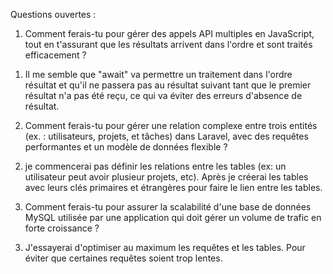 Questions ouvertes :

1. Comment ferais-tu pour gérer des appels API multiples en JavaScript,
   tout en t'assurant que les résultats arrivent dans l'ordre et sont traités efficacement ?

1) Il me semble que "await" va permettre un traitement dans l'ordre résultat et qu'il ne passera pas au résultat suivant tant que le premier résultat n'a pas été reçu, ce qui va éviter des erreurs d'absence de résultat.

2. Comment ferais-tu pour gérer une relation complexe entre trois entités
   (ex. : utilisateurs, projets, et tâches) dans Laravel, avec des requêtes performantes
   et un modèle de données flexible ?

2) je commencerai pas définir les relations entre les tables (ex: un utilisateur peut avoir plusieur projets, etc). Après je créerai les tables avec leurs clés primaires et étrangères pour faire le lien entre les tables.

3. Comment ferais-tu pour assurer la scalabilité d'une base de données MySQL
   utilisée par une application qui doit gérer un volume de trafic en forte croissance ?

3) J'essayerai d'optimiser au maximum les requêtes et les tables. Pour éviter que certaines requêtes soient trop lentes.
